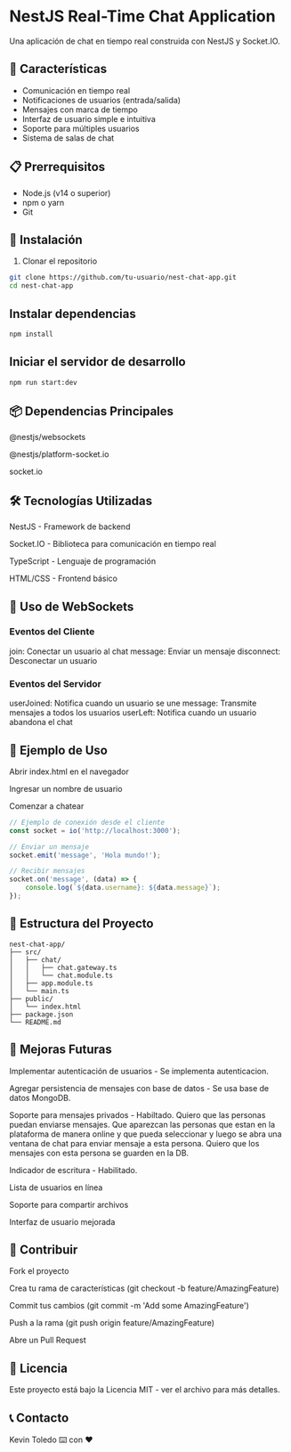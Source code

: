 # NestJS Real-Time Chat Application

Una aplicación de chat en tiempo real construida con NestJS y Socket.IO.

## 🚀 Características

- Comunicación en tiempo real
- Notificaciones de usuarios (entrada/salida)
- Mensajes con marca de tiempo
- Interfaz de usuario simple e intuitiva
- Soporte para múltiples usuarios
- Sistema de salas de chat

## 📋 Prerrequisitos

- Node.js (v14 o superior)
- npm o yarn
- Git

## 🔧 Instalación

1. Clonar el repositorio
```bash
git clone https://github.com/tu-usuario/nest-chat-app.git
cd nest-chat-app
```
## Instalar dependencias

```bash
npm install
```
## Iniciar el servidor de desarrollo

```bash
npm run start:dev
```
## 📦 Dependencias Principales
@nestjs/websockets

@nestjs/platform-socket.io

socket.io

## 🛠️ Tecnologías Utilizadas
NestJS - Framework de backend

Socket.IO - Biblioteca para comunicación en tiempo real

TypeScript - Lenguaje de programación

HTML/CSS - Frontend básico

## 🔌 Uso de WebSockets
### Eventos del Cliente
join: Conectar un usuario al chat
message: Enviar un mensaje
disconnect: Desconectar un usuario
### Eventos del Servidor
userJoined: Notifica cuando un usuario se une
message: Transmite mensajes a todos los usuarios
userLeft: Notifica cuando un usuario abandona el chat

## 📝 Ejemplo de Uso
Abrir index.html en el navegador

Ingresar un nombre de usuario

Comenzar a chatear

```typescript
// Ejemplo de conexión desde el cliente
const socket = io('http://localhost:3000');

// Enviar un mensaje
socket.emit('message', 'Hola mundo!');

// Recibir mensajes
socket.on('message', (data) => {
    console.log(`${data.username}: ${data.message}`);
});
```
## 🔄 Estructura del Proyecto
```plain text
nest-chat-app/
├── src/
│   ├── chat/
│   │   ├── chat.gateway.ts
│   │   └── chat.module.ts
│   ├── app.module.ts
│   └── main.ts
├── public/
│   └── index.html
├── package.json
└── README.md
```
## 🚀 Mejoras Futuras
Implementar autenticación de usuarios - Se implementa autenticacion.

Agregar persistencia de mensajes con base de datos - Se usa base de datos MongoDB.

Soporte para mensajes privados - Habiltado. Quiero que las personas puedan enviarse mensajes. Que aparezcan las personas que estan en la plataforma de manera online y que pueda seleccionar y luego se abra una ventana de chat para enviar mensaje a esta persona. Quiero que los mensajes con esta persona se guarden en la DB. 

Indicador de escritura - Habilitado.

Lista de usuarios en línea

Soporte para compartir archivos

Interfaz de usuario mejorada

## 👥 Contribuir
Fork el proyecto

Crea tu rama de características (git checkout -b feature/AmazingFeature)

Commit tus cambios (git commit -m 'Add some AmazingFeature')

Push a la rama (git push origin feature/AmazingFeature)

Abre un Pull Request

## 📄 Licencia
Este proyecto está bajo la Licencia MIT - ver el archivo  para más detalles.

## 📞 Contacto
Kevin Toledo
⌨️ con ❤️